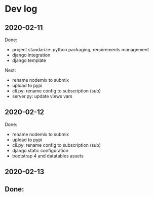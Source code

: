 # Dev log

## 2020-02-11

Done:
- project standarize: python packaging, requirements management
- django integration
- django template

Next:
- rename nodemix to submix
- upload to pypi
- cli.py: rename config to subscription (sub)
- server.py: update views vars

## 2020-02-12

Done:
- rename nodemix to submix
- upload to pypi
- cli.py: rename config to subscription (sub)
- django static configuration
- bootstrap 4 and datatables assets


## 2020-02-13

Done:
- 
